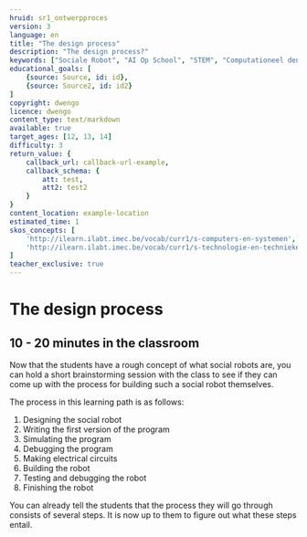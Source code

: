 ```yaml
---
hruid: sr1_ontwerpproces
version: 3
language: en
title: "The design process"
description: "The design process?"
keywords: ["Sociale Robot", "AI Op School", "STEM", "Computationeel denken", "Grafisch programmeren"]
educational_goals: [
    {source: Source, id: id}, 
    {source: Source2, id: id2}
]
copyright: dwengo
licence: dwengo
content_type: text/markdown
available: true
target_ages: [12, 13, 14]
difficulty: 3
return_value: {
    callback_url: callback-url-example,
    callback_schema: {
        att: test,
        att2: test2
    }
}
content_location: example-location
estimated_time: 1
skos_concepts: [
    'http://ilearn.ilabt.imec.be/vocab/curr1/s-computers-en-systemen', 
    'http://ilearn.ilabt.imec.be/vocab/curr1/s-technologie-en-technieken'
]
teacher_exclusive: true
---
```

# The design process
## 10 - 20 minutes in the classroom
Now that the students have a rough concept of what social robots are, you can hold a short brainstorming session with the class to see if they can come up with the process for building such a social robot themselves.

The process in this learning path is as follows:
1. Designing the social robot
2. Writing the first version of the program
3. Simulating the program
4. Debugging the program
5. Making electrical circuits
6. Building the robot
7. Testing and debugging the robot
8. Finishing the robot

You can already tell the students that the process they will go through consists of several steps. It is now up to them to figure out what these steps entail.
